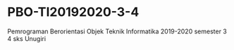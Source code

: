 # PBO-TI20192020-3-4
 Pemrograman Berorientasi Objek Teknik Informatika 2019-2020 semester 3 4 sks Unugiri
